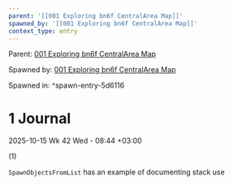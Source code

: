 ```yaml
---
parent: '[[001 Exploring bn6f CentralArea Map]]'
spawned_by: '[[001 Exploring bn6f CentralArea Map]]'
context_type: entry
---
```


Parent: [001 Exploring bn6f CentralArea Map](../001%20Exploring%20bn6f%20CentralArea%20Map.md)

Spawned by: [001 Exploring bn6f CentralArea Map](../001%20Exploring%20bn6f%20CentralArea%20Map.md)

Spawned in: [<a name="spawn-entry-5d6116" />^spawn-entry-5d6116](../001%20Exploring%20bn6f%20CentralArea%20Map.md#spawn-entry-5d6116)

# 1 Journal

2025-10-15 Wk 42 Wed - 08:44 +03:00

(1)

`SpawnObjectsFromList` has an example of documenting stack use

